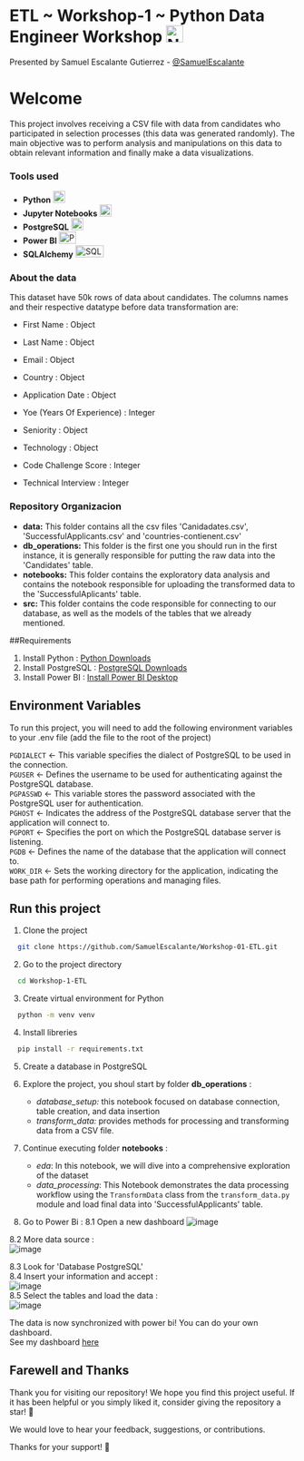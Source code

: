# ETL ~ Workshop-1 ~ Python Data Engineer Workshop <img src="https://upload.wikimedia.org/wikipedia/commons/thumb/c/c3/Python-logo-notext.svg/1869px-Python-logo-notext.svg.png" alt="Nombre de la Imagen" width="30px"/>

Presented by Samuel Escalante Gutierrez - [@SamuelEscalante](https://github.com/SamuelEscalante)

# Welcome

This project involves receiving a CSV file with data from candidates who participated in selection processes (this data was generated randomly). The main objective was to perform analysis and manipulations on this data to obtain relevant information and finally make a data visualizations.

### Tools used

- **Python** <img src="https://cdn-icons-png.flaticon.com/128/3098/3098090.png" alt="Python" width="21px" height="21px">
- **Jupyter Notebooks** <img src="https://upload.wikimedia.org/wikipedia/commons/thumb/3/38/Jupyter_logo.svg/883px-Jupyter_logo.svg.png" alt="Jupyer" width="21px" height="21px">
- **PostgreSQL** <img src="https://cdn-icons-png.flaticon.com/128/5968/5968342.png" alt="Postgres" width="21px" height="21px">
- **Power BI** <img src="https://1000logos.net/wp-content/uploads/2022/08/Microsoft-Power-BI-Logo.png" alt="PowerBI" width="30px" height="21px">
- **SQLAlchemy** <img src="https://quintagroup.com/cms/python/images/sqlalchemy-logo.png/@@images/eca35254-a2db-47a8-850b-2678f7f8bc09.png" alt="SQLalchemy" width="50px" height="21px">

### About the data

This dataset have 50k rows of data about candidates. The columns names and their respective datatype before data transformation are:

- First Name : Object

- Last Name : Object

- Email : Object

- Country : Object

- Application Date : Object

- Yoe (Years Of Experience) : Integer 

- Seniority : Object

- Technology : Object

- Code Challenge Score : Integer

- Technical Interview : Integer

### Repository Organizacion

- **data:** This folder contains all the csv files 'Canidadates.csv', 'SuccessfulApplicants.csv' and 'countries-contienent.csv'
- **db_operations:** This folder is the first one you should run in the first instance, it is generally responsible for putting the raw data into the 'Candidates' table.
- **notebooks:** This folder contains the exploratory data analysis and contains the notebook responsible for uploading the transformed data to the 'SuccessfulAplicants' table.
- **src:** This folder contains the code responsible for connecting to our database, as well as the models of the tables that we already mentioned.

##Requirements
1. Install Python : [Python Downloads](https://www.python.org/downloads/)
2. Install PostgreSQL : [PostgreSQL Downloads](https://www.postgresql.org/download/)
3. Install Power BI : [Install Power BI Desktop](https://www.microsoft.com/en-us/download/details.aspx?id=58494) 

## Environment Variables

To run this project, you will need to add the following environment variables to your .env file
(add the file to the root of the project)

`PGDIALECT` <- This variable specifies the dialect of PostgreSQL to be used in the connection.  
`PGUSER` <- Defines the username to be used for authenticating against the PostgreSQL database.  
`PGPASSWD` <- This variable stores the password associated with the PostgreSQL user for authentication.  
`PGHOST` <- Indicates the address of the PostgreSQL database server that the application will connect to.  
`PGPORT` <-  Specifies the port on which the PostgreSQL database server is listening.  
`PGDB` <- Defines the name of the database that the application will connect to.  
`WORK_DIR` <- Sets the working directory for the application, indicating the base path for performing operations and managing files.

## Run this project

1. Clone the project
```bash
  git clone https://github.com/SamuelEscalante/Workshop-01-ETL.git
```

2. Go to the project directory
```bash
  cd Workshop-1-ETL
```

3. Create virtual environment for Python
```bash
  python -m venv venv
```

4. Install libreries
```bash
  pip install -r requirements.txt
```

5. Create a database in PostgreSQL

6. Explore the project, you shoul start by folder **db_operations** :
   - _database_setup:_  this notebook focused on database connection, table creation, and data insertion
   - _transform_data:_ provides methods for processing and transforming data from a CSV file.
  
7. Continue executing folder **notebooks** :
   - _eda_: In this notebook, we will dive into a comprehensive exploration of the dataset
   - _data_processing_: This Notebook demonstrates the data processing workflow using the `TransformData` class from the `transform_data.py` module and load final data into 'SuccessfulApplicants' table.
  
8. Go to Power Bi :
8.1 Open a new dashboard
![image](https://github.com/SamuelEscalante/MyMed_FRONT/assets/111151068/58f7ff35-e0db-4f86-abed-5c142cef2f86)  

8.2 More data source :  
![image](https://github.com/SamuelEscalante/MyMed_FRONT/assets/111151068/3e23f7cc-eb21-407d-9f85-a6ef6740602b)  

8.3 Look for 'Database PostgreSQL'    
8.4 Insert your information and accept :  
![image](https://github.com/SamuelEscalante/MyMed_FRONT/assets/111151068/d4fd986a-2b9f-42f0-9b95-403311f57e6e)  
8.5 Select the tables and load the data :  
![image](https://github.com/SamuelEscalante/MyMed_FRONT/assets/111151068/a3d4c211-bd63-47c1-8f91-3a27ee3a711d)

The data is now synchronized with power bi! You can do your own dashboard.  
See my dashboard [here](https://app.powerbi.com/view?r=eyJrIjoiZTA0Zjg0ODEtODRkNi00NjhkLWJkZWQtNWFiM2U2ZjJmOGU4IiwidCI6IjY5M2NiZWEwLTRlZjktNDI1NC04OTc3LTc2ZTA1Y2I1ZjU1NiIsImMiOjR9&pageName=ReportSection) 

## Farewell and Thanks

Thank you for visiting our repository! We hope you find this project useful. If it has been helpful or you simply liked it, consider giving the repository a star! 🌟

We would love to hear your feedback, suggestions, or contributions.

Thanks for your support! 👋

